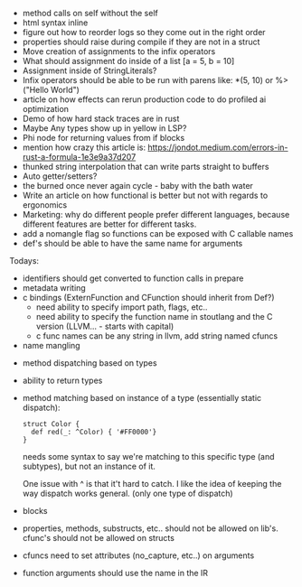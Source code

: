 
- method calls on self without the self
- html syntax inline
- figure out how to reorder logs so they come out in the right order
- properties should raise during compile if they are not in a struct
- Move creation of assignments to the infix operators
- What should assignment do inside of a list  [a = 5, b = 10]
- Assignment inside of StringLiterals?
- Infix operators should be able to be run with parens like: *(5, 10) or %>("Hello World")
- article on how effects can rerun production code to do profiled ai optimization
- Demo of how hard stack traces are in rust
- Maybe Any types show up in yellow in LSP?
- Phi node for returning values from if blocks
- mention how crazy this article is: https://jondot.medium.com/errors-in-rust-a-formula-1e3e9a37d207
- thunked string interpolation that can write parts straight to buffers
- Auto getter/setters?
- the burned once never again cycle  - baby with the bath water
- Write an article on how functional is better but not with regards to ergonomics
- Marketing: why do different people prefer different languages, because different features are better for different tasks.
- add a nomangle flag so functions can be exposed with C callable names
- def's should be able to have the same name for arguments


Todays:
+ identifiers should get converted to function calls in prepare
+ metadata writing
+ c bindings (ExternFunction and CFunction should inherit from Def?)
    - need ability to specify import path, flags, etc..
    - need ability to specify the function name in stoutlang and the C version (LLVM... - starts with capital)
    - c func names can be any string in llvm, add string named cfuncs
+ name mangling
- method dispatching based on types
- ability to return types
- method matching based on instance of a type (essentially static dispatch):
    ```
    struct Color {
      def red(_: ^Color) { '#FF0000'}
    }
    ```

    needs some syntax to say we're matching to this specific type (and subtypes), but not an instance of it.

    One issue with ^ is that it't hard to catch. I like the idea of keeping the way dispatch works general. (only one type of dispatch)
- blocks

- properties, methods, substructs, etc.. should not be allowed on lib's. cfunc's should not be allowed on structs
- cfuncs need to set attributes (no_capture, etc..) on arguments
- function arguments should use the name in the IR